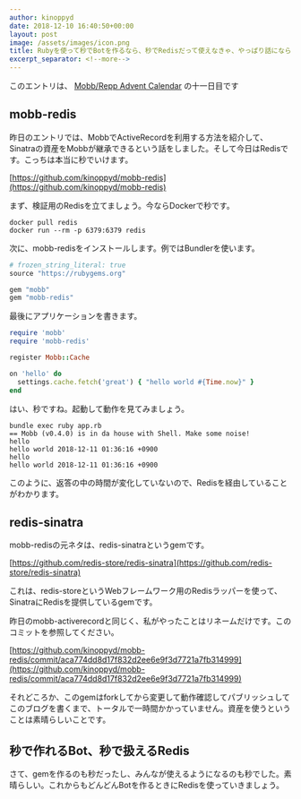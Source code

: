 ```yaml
---
author: kinoppyd
date: 2018-12-10 16:40:50+00:00
layout: post
image: /assets/images/icon.png
title: Rubyを使って秒でBotを作るなら、秒でRedisだって使えなきゃ、やっぱり話にならないですよね？
excerpt_separator: <!--more-->
---
```


このエントリは、 [Mobb/Repp Advent Calendar](https://qiita.com/advent-calendar/2018/mobb-repp) の十一日目です





## mobb-redis


昨日のエントリでは、MobbでActiveRecordを利用する方法を紹介して、Sinatraの資産をMobbが継承できるという話をしました。そして今日はRedisです。こっちは本当に秒でいけます。

[https://github.com/kinoppyd/mobb-redis](https://github.com/kinoppyd/mobb-redis)

まず、検証用のRedisを立てましょう。今ならDockerで秒です。

```shell-session
docker pull redis
docker run --rm -p 6379:6379 redis
```

次に、mobb-redisをインストールします。例ではBundlerを使います。

```ruby
# frozen_string_literal: true
source "https://rubygems.org"

gem "mobb"
gem "mobb-redis"
```

最後にアプリケーションを書きます。

```ruby
require 'mobb'
require 'mobb-redis'

register Mobb::Cache

on 'hello' do
  settings.cache.fetch('great') { "hello world #{Time.now}" }
end
```

はい、秒ですね。起動して動作を見てみましょう。

```shell-session
bundle exec ruby app.rb
== Mobb (v0.4.0) is in da house with Shell. Make some noise!
hello
hello world 2018-12-11 01:36:16 +0900
hello
hello world 2018-12-11 01:36:16 +0900
```

このように、返答の中の時間が変化していないので、Redisを経由していることがわかります。


## redis-sinatra

<!--more-->


mobb-redisの元ネタは、redis-sinatraというgemです。

[https://github.com/redis-store/redis-sinatra](https://github.com/redis-store/redis-sinatra)

これは、redis-storeというWebフレームワーク用のRedisラッパーを使って、SinatraにRedisを提供しているgemです。

昨日のmobb-activerecordと同じく、私がやったことはリネームだけです。このコミットを参照してください。

[https://github.com/kinoppyd/mobb-redis/commit/aca774dd8d17f832d2ee6e9f3d7721a7fb314999](https://github.com/kinoppyd/mobb-redis/commit/aca774dd8d17f832d2ee6e9f3d7721a7fb314999)

それどころか、このgemはforkしてから変更して動作確認してパブリッシュしてこのブログを書くまで、トータルで一時間かかっていません。資産を使うということは素晴らしいことです。


## 秒で作れるBot、秒で扱えるRedis


さて、gemを作るのも秒だったし、みんなが使えるようになるのも秒でした。素晴らしい。これからもどんどんBotを作るときにRedisを使っていきましょう。
